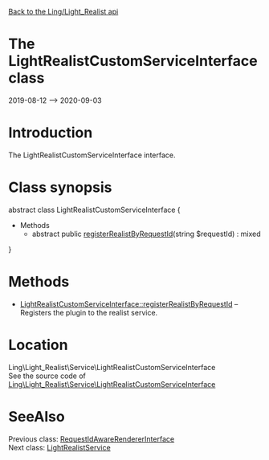 [Back to the Ling/Light_Realist api](https://github.com/lingtalfi/Light_Realist/blob/master/doc/api/Ling/Light_Realist.md)



The LightRealistCustomServiceInterface class
================
2019-08-12 --> 2020-09-03






Introduction
============

The LightRealistCustomServiceInterface interface.



Class synopsis
==============


abstract class <span class="pl-k">LightRealistCustomServiceInterface</span>  {

- Methods
    - abstract public [registerRealistByRequestId](https://github.com/lingtalfi/Light_Realist/blob/master/doc/api/Ling/Light_Realist/Service/LightRealistCustomServiceInterface/registerRealistByRequestId.md)(string $requestId) : mixed

}






Methods
==============

- [LightRealistCustomServiceInterface::registerRealistByRequestId](https://github.com/lingtalfi/Light_Realist/blob/master/doc/api/Ling/Light_Realist/Service/LightRealistCustomServiceInterface/registerRealistByRequestId.md) &ndash; Registers the plugin to the realist service.





Location
=============
Ling\Light_Realist\Service\LightRealistCustomServiceInterface<br>
See the source code of [Ling\Light_Realist\Service\LightRealistCustomServiceInterface](https://github.com/lingtalfi/Light_Realist/blob/master/Service/LightRealistCustomServiceInterface.php)



SeeAlso
==============
Previous class: [RequestIdAwareRendererInterface](https://github.com/lingtalfi/Light_Realist/blob/master/doc/api/Ling/Light_Realist/Rendering/RequestIdAwareRendererInterface.md)<br>Next class: [LightRealistService](https://github.com/lingtalfi/Light_Realist/blob/master/doc/api/Ling/Light_Realist/Service/LightRealistService.md)<br>
